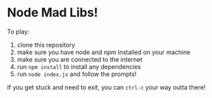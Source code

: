 # Node Mad Libs!

To play:

1. clone this repository
1. make sure you have node and npm installed on your machine
1. make sure you are connected to the internet
1. run `npm install` to install any dependencies
1. run `node index.js` and follow the prompts!

If you get stuck and need to exit, you can `ctrl-c` your way outta there!
